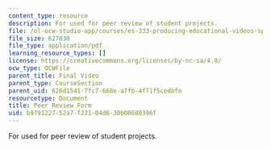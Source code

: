 ```yaml
---
content_type: resource
description: For used for peer review of student projects.
file: /ol-ocw-studio-app/courses/es-333-producing-educational-videos-spring-2015/b979122752a7f23104d630b00680396f_MITES_333S15_peer-review.pdf
file_size: 627030
file_type: application/pdf
learning_resource_types: []
license: https://creativecommons.org/licenses/by-nc-sa/4.0/
ocw_type: OCWFile
parent_title: Final Video
parent_type: CourseSection
parent_uid: 626d1541-7fc7-668e-a7fb-4f71f5cedbfe
resourcetype: Document
title: Peer Review Form
uid: b9791227-52a7-f231-04d6-30b00680396f
---
```

For used for peer review of student projects.
